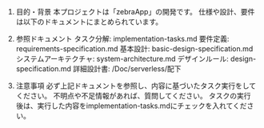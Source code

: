 1. 目的・背景
本プロジェクトは「zebraApp」の開発です。
仕様や設計、要件は以下のドキュメントにまとめられています。

2. 参照ドキュメント
タスク分解: implementation-tasks.md
要件定義: requirements-specification.md
基本設計: basic-design-specification.md
システムアーキテクチャ: system-architecture.md
デザインルール: design-specification.md
詳細設計書: /Doc/serverless/配下

3. 注意事項
必ず上記ドキュメントを参照し、内容に基づいたタスク実行をしてください。
不明点や不足情報があれば、質問してください。
タスクの実行後は、実行した内容をimplementation-tasks.mdにチェックを入れてください。
